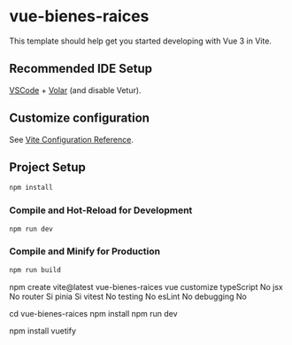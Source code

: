 # vue-bienes-raices

This template should help get you started developing with Vue 3 in Vite.

## Recommended IDE Setup

[VSCode](https://code.visualstudio.com/) + [Volar](https://marketplace.visualstudio.com/items?itemName=Vue.volar) (and disable Vetur).

## Customize configuration

See [Vite Configuration Reference](https://vitejs.dev/config/).

## Project Setup

```sh
npm install
```

### Compile and Hot-Reload for Development

```sh
npm run dev
```

### Compile and Minify for Production

```sh
npm run build
```
npm create vite@latest
vue-bienes-raices
vue
customize
typeScript No
jsx No
router Si
pinia Si
vitest No
testing No
esLint No 
debugging No

cd vue-bienes-raices
npm install
npm run dev

npm install vuetify